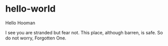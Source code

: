 # hello-world

Hello Hooman

I see you are stranded but fear not. This place, although barren, is safe. So do not worry, Forgotten One.
